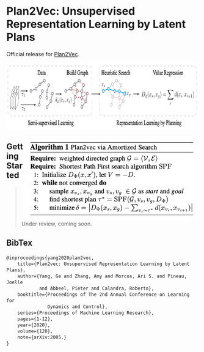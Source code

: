 # Plan2Vec: Unsupervised Representation Learning by Latent Plans 

Official release for [Plan2Vec](https://episodeyang.github.io/plan2vec).

<p align="center"><img alt="Overview of Plan2vec" src="figures/plan2vec_main.png" width="788" height="175"/></p>

<img align="right" alt="Algorithm" src="figures/plan2vec_alg_1.png" width="457" height="221"/>

## Getting Started

> Under review, coming soon.

## BibTex

```
@inproceedings{yang2020plan2vec,
    title={Plan2vec: Unsupervised Representation Learning by Latent Plans},
    author={Yang, Ge and Zhang, Amy and Morcos, Ari S. and Pineau, Joelle
            and Abbeel, Pieter and Calandra, Roberto},
    booktitle={Proceedings of The 2nd Annual Conference on Learning for 
               Dynamics and Control},
    series={Proceedings of Machine Learning Research},
    pages={1-12},
    year={2020},
    volume={120},
    note={arXiv:2005.}
}
```

